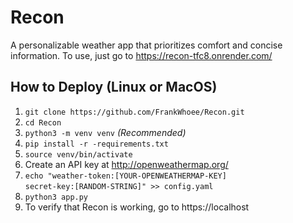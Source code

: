 # Recon
A personalizable weather app that prioritizes comfort and concise information. To use, just go to https://recon-tfc8.onrender.com/

## How to Deploy (Linux or MacOS)
1. `git clone https://github.com/FrankWhoee/Recon.git`
2. `cd Recon`
3. `python3 -m venv venv` *(Recommended)*
4. `pip install -r -requirements.txt`
5. `source venv/bin/activate`
6. Create an API key at http://openweathermap.org/
7. `echo "weather-token:[YOUR-OPENWEATHERMAP-KEY]`<br>
`secret-key:[RANDOM-STRING]" >> config.yaml`
7. `python3 app.py`
8. To verify that Recon is working, go to https://localhost
